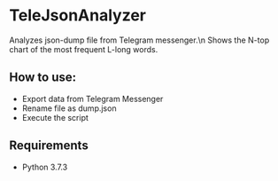 # TeleJsonAnalyzer
Analyzes json-dump file from Telegram messenger.\n
Shows the N-top chart of the most frequent L-long words.

## How to use:
  + Export data from Telegram Messenger
  + Rename file as dump.json
  + Execute the script
  
## Requirements
  + Python 3.7.3
  
